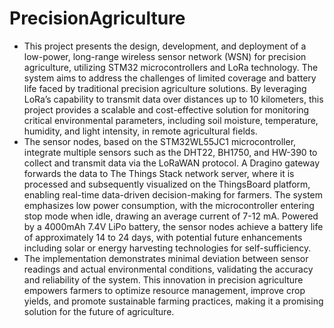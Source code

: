 # PrecisionAgriculture

- This project presents the design, development, and deployment of a low-power, long-range 
wireless sensor network (WSN) for precision agriculture, utilizing STM32 microcontrollers 
and LoRa technology. The system aims to address the challenges of limited coverage and 
battery life faced by traditional precision agriculture solutions. By leveraging LoRa’s 
capability to transmit data over distances up to 10 kilometers, this project provides a 
scalable and cost-effective solution for monitoring critical environmental parameters, 
including soil moisture, temperature, humidity, and light intensity, in remote agricultural 
fields.
- The sensor nodes, based on the STM32WL55JC1 microcontroller, integrate multiple sensors 
such as the DHT22, BH1750, and HW-390 to collect and transmit data via the LoRaWAN 
protocol. A Dragino gateway forwards the data to The Things Stack network server, where it 
is processed and subsequently visualized on the ThingsBoard platform, enabling real-time 
data-driven decision-making for farmers. The system emphasizes low power consumption, 
with the microcontroller entering stop mode when idle, drawing an average current of 7-12 
mA. Powered by a 4000mAh 7.4V LiPo battery, the sensor nodes achieve a battery life of 
approximately 14 to 24 days, with potential future enhancements including solar or energy 
harvesting technologies for self-sufficiency.
- The implementation demonstrates minimal deviation between sensor readings and actual 
environmental conditions, validating the accuracy and reliability of the system. This 
innovation in precision agriculture empowers farmers to optimize resource management, 
improve crop yields, and promote sustainable farming practices, making it a promising 
solution for the future of agriculture.
